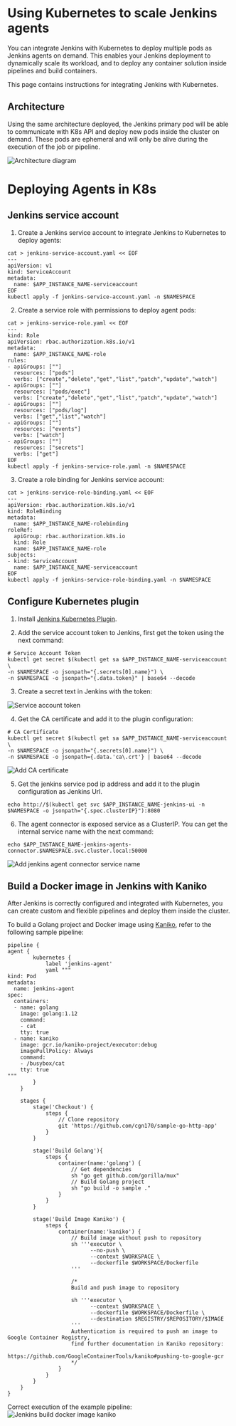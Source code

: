 # Using Kubernetes to scale Jenkins agents

You can integrate Jenkins with Kubernetes to deploy multiple pods as Jenkins agents on demand. This enables your Jenkins deployment to dynamically scale its workload, and to deploy any container solution inside pipelines and build containers.

This page contains instructions for integrating Jenkins with Kubernetes.

## Architecture

Using the same architecture deployed, the Jenkins primary pod will be able to communicate with K8s API and deploy new pods inside the cluster on demand. These pods are ephemeral and will only be alive during the execution of the job or pipeline.

![Architecture diagram](resources/jenkins-k8s-app-architecture-with-k8s-plugin.png)



# Deploying Agents in K8s

## Jenkins service account

1. Create a Jenkins service account to integrate Jenkins to Kubernetes to deploy agents: 

```
cat > jenkins-service-account.yaml << EOF
---
apiVersion: v1
kind: ServiceAccount
metadata:
  name: $APP_INSTANCE_NAME-serviceaccount
EOF
kubectl apply -f jenkins-service-account.yaml -n $NAMESPACE
```

2. Create a service role with permissions to deploy agent pods:
```
cat > jenkins-service-role.yaml << EOF
---
kind: Role
apiVersion: rbac.authorization.k8s.io/v1
metadata:
  name: $APP_INSTANCE_NAME-role
rules:
- apiGroups: [""]
  resources: ["pods"]
  verbs: ["create","delete","get","list","patch","update","watch"]
- apiGroups: [""]
  resources: ["pods/exec"]
  verbs: ["create","delete","get","list","patch","update","watch"]
- apiGroups: [""]
  resources: ["pods/log"]
  verbs: ["get","list","watch"]
- apiGroups: [""]
  resources: ["events"]
  verbs: ["watch"]
- apiGroups: [""]
  resources: ["secrets"]
  verbs: ["get"]
EOF
kubectl apply -f jenkins-service-role.yaml -n $NAMESPACE
```

3. Create a role binding for Jenkins service account:
```
cat > jenkins-service-role-binding.yaml << EOF
---
apiVersion: rbac.authorization.k8s.io/v1
kind: RoleBinding
metadata:
  name: $APP_INSTANCE_NAME-rolebinding
roleRef:
  apiGroup: rbac.authorization.k8s.io
  kind: Role
  name: $APP_INSTANCE_NAME-role
subjects:
- kind: ServiceAccount
  name: $APP_INSTANCE_NAME-serviceaccount
EOF
kubectl apply -f jenkins-service-role-binding.yaml -n $NAMESPACE
```

## Configure Kubernetes plugin

1. Install [Jenkins Kubernetes Plugin](https://plugins.jenkins.io/kubernetes/).

2. Add the service account token to Jenkins, first get the token using the next command:
```
# Service Account Token
kubectl get secret $(kubectl get sa $APP_INSTANCE_NAME-serviceaccount \
-n $NAMESPACE -o jsonpath="{.secrets[0].name}") \
-n $NAMESPACE -o jsonpath="{.data.token}" | base64 --decode
```
3. Create a secret text in Jenkins with the token:

![Service account token](resources/configure-jenkins-k8s-plugin1.png)

4. Get the CA certificate and add it to the plugin configuration:
```
# CA Certificate
kubectl get secret $(kubectl get sa $APP_INSTANCE_NAME-serviceaccount \
-n $NAMESPACE -o jsonpath="{.secrets[0].name}") \
-n $NAMESPACE -o jsonpath={.data.'ca\.crt'} | base64 --decode
```
![Add CA certificate](resources/configure-jenkins-k8s-plugin2.png)

5. Get the jenkins service pod ip address and add it to the plugin configuration as Jenkins Url.
```
echo http://$(kubectl get svc $APP_INSTANCE_NAME-jenkins-ui -n $NAMESPACE -o jsonpath="{.spec.clusterIP}"):8080
```

6. The agent connector is exposed service as a ClusterIP. You can get the internal service name with the next command:
```
echo $APP_INSTANCE_NAME-jenkins-agents-connector.$NAMESPACE.svc.cluster.local:50000
```

![Add jenkins agent connector service name](resources/configure-jenkins-k8s-plugin3.png)

## Build a Docker image in Jenkins with Kaniko

After Jenkins is correctly configured and integrated with Kubernetes, you can create custom and flexible pipelines and deploy them inside the cluster.

To build a Golang project and Docker image using [Kaniko](https://github.com/GoogleContainerTools/kaniko), refer to the following sample pipeline:

```
pipeline {
agent {
        kubernetes {
            label 'jenkins-agent'
            yaml """
kind: Pod
metadata:
  name: jenkins-agent
spec:
  containers:
  - name: golang
    image: golang:1.12
    command:
    - cat
    tty: true
  - name: kaniko
    image: gcr.io/kaniko-project/executor:debug
    imagePullPolicy: Always
    command:
    - /busybox/cat
    tty: true
"""
        }
    }

    stages {
        stage('Checkout') {
            steps {
                // Clone repository
                git 'https://github.com/cgn170/sample-go-http-app'
            }
        }

        stage('Build Golang'){
            steps {
                container(name:'golang') {
                    // Get dependencies
                    sh "go get github.com/gorilla/mux"
                    // Build Golang project    
                    sh "go build -o sample ."
                }
            }
        }

        stage('Build Image Kaniko') {
            steps {
                container(name:'kaniko') {
                    // Build image without push to repository
                    sh '''executor \
                          --no-push \
                          --context $WORKSPACE \
                          --dockerfile $WORKSPACE/Dockerfile 
                    '''

                    /*
                    Build and push image to repository
                    
                    sh '''executor \
                          --context $WORKSPACE \
                          --dockerfile $WORKSPACE/Dockerfile \
                          --destination $REGISTRY/$REPOSITORY/$IMAGE
                    '''
                    Authentication is required to push an image to Google Container Registry,
                    find further documentation in Kaniko repository:
                    https://github.com/GoogleContainerTools/kaniko#pushing-to-google-gcr 
                    */
                }
            }
        }
    }
}
```
Correct execution of the example pipeline:
![Jenkins build docker image kaniko](resources/jenkins-build-docker-image-kaniko-pipeline.png)

